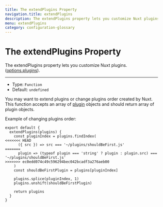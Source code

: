 ```yaml
---
title: The extendPlugins Property
navigation.title: extendPlugins
description: The extendPlugins property lets you customize Nuxt plugins.
menu: extendPlugins
category: configuration-glossary
---
```

# The extendPlugins Property

The extendPlugins property lets you customize Nuxt plugins. ([options.plugins](/docs/configuration-glossary/configuration-plugins)).

---

- Type: `Function`
- Default: `undefined`

You may want to extend plugins or change plugins order created by Nuxt. This function accepts an array of [plugin](/docs/configuration-glossary/configuration-plugins) objects and should return array of plugin objects.

Example of changing plugins order:

```js{}[nuxt.config.js]
export default {
  extendPlugins(plugins) {
    const pluginIndex = plugins.findIndex(
<<<<<<< HEAD
      ({ src }) => src === '~/plugins/shouldBeFirst.js'
=======
      plugin => (typeof plugin === 'string' ? plugin : plugin.src) === '~/plugins/shouldBeFirst.js'
>>>>>>> ec0edd074c49c596294bec042bcadf3a276aeb00
    )
    const shouldBeFirstPlugin = plugins[pluginIndex]

    plugins.splice(pluginIndex, 1)
    plugins.unshift(shouldBeFirstPlugin)

    return plugins
  }
}
```
